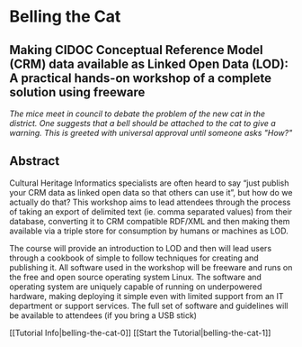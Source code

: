 Belling the Cat
===============
Making CIDOC Conceptual Reference Model (CRM) data available as Linked Open Data (LOD): A practical hands-on workshop of a complete solution using freeware
---------------

*The mice meet in council to debate the problem of the new cat in the district. One suggests that a bell should be attached to the cat to give a warning. This is greeted with universal approval until someone asks "How?"*

Abstract
--------
Cultural Heritage Informatics specialists are often heard to say “just publish your CRM data as linked open data so that others can use it”, but how do we actually do that? This workshop aims to lead attendees through the process of taking an export of delimited text (ie. comma separated values) from their database, converting it to CRM compatible RDF/XML and then making them available via a triple store for consumption by humans or machines as LOD.

The course will provide an introduction to LOD and then will lead users through a cookbook of simple to follow techniques for creating and publishing it. All software used in the workshop will be freeware and runs on the free and open source operating system Linux. The software and operating system are uniquely capable of running on underpowered hardware, making deploying it simple even with limited support from an IT department or support services. The full set of software and guidelines will be available to attendees (if you bring a USB stick)

[[Tutorial Info|belling-the-cat-0]]
[[Start the Tutorial|belling-the-cat-1]]
